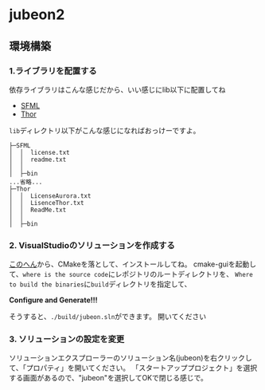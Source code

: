 # jubeon2

## 環境構築

### 1.ライブラリを配置する
依存ライブラリはこんな感じだから、いい感じにlib以下に配置してね
* [SFML](http://www.sfml-dev.org/files/SFML-2.3.2-windows-vc14-32-bit.zip)
* [Thor](http://www.bromeon.ch/libraries/thor/download/v2.0/thor-v2.0-msvc2015.7z)

`lib`ディレクトリ以下がこんな感じになればおっけーですよ。

```
├─SFML
│  │  license.txt
│  │  readme.txt
│  │  
│  ├─bin
...省略...
├─Thor
│  │  LicenseAurora.txt
│  │  LisenceThor.txt
│  │  ReadMe.txt
│  │  
│  ├─bin
```

### 2. VisualStudioのソリューションを作成する
[このへん](https://cmake.org/download/)から、CMakeを落として、インストールしてね。
cmake-guiを起動して、`where is the source code`にレポジトリのルートディレクトリを、
`Where to build the binaries`に`build`ディレクトリを指定して、

**Configure and Generate!!!**

そうすると、`./build/jubeon.sln`ができます。
開いてください

### 3. ソリューションの設定を変更
ソリューションエクスプローラーのソリューション名(jubeon)を右クリックして、「プロパティ」を開いてください。
「スタートアッププロジェクト」を選択する画面があるので、"jubeon"を選択してOKで閉じる感じで。